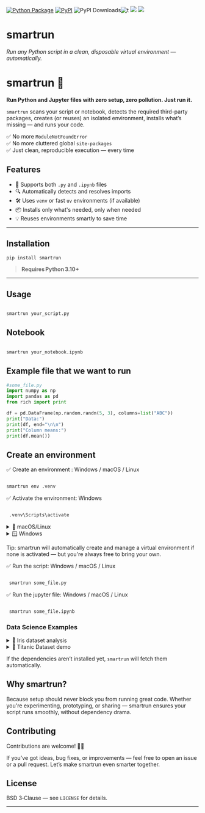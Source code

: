 [![Python Package](https://github.com/SermetPekin/smartrun/actions/workflows/python-package.yml/badge.svg?2)](https://github.com/SermetPekin/smartrun/actions/workflows/python-package.yml)
[![PyPI](https://img.shields.io/pypi/v/smartrun)](https://img.shields.io/pypi/v/smartrun) ![PyPI Downloads](https://static.pepy.tech/badge/smartrun?2)![t](https://img.shields.io/badge/status-maintained-yellow.svg) [![](https://img.shields.io/github/license/SermetPekin/smartrun.svg)](https://github.com/SermetPekin/smartrun/blob/master/LICENSE.md) [![](https://img.shields.io/badge/python-3.10+-blue.svg)](https://www.python.org/downloads/) 


# smartrun
*Run any Python script in a clean, disposable virtual environment — automatically.*


# smartrun 🚀

**Run Python and Jupyter files with zero setup, zero pollution. Just run it.**

`smartrun` scans your script or notebook, detects the required third-party packages, creates (or reuses) an isolated environment, installs what’s missing — and runs your code.

✅ No more `ModuleNotFoundError`  
✅ No more cluttered global `site-packages`  
✅ Just clean, reproducible execution — every time

## Features

- 🧪 Supports both `.py` and `.ipynb` files
- 🔍 Automatically detects and resolves imports
- 🛠️ Uses `venv` or fast `uv` environments (if available)
- 📦 Installs only what's needed, only when needed
- 💡 Reuses environments smartly to save time

---
## Installation
```bash
pip install smartrun
```
> **Requires Python 3.10+**
---

## Usage

```bash

smartrun your_script.py

```

## Notebook

```bash

smartrun your_notebook.ipynb

```

## Example file that we want to run

```python
#some_file.py
import numpy as np
import pandas as pd
from rich import print 

df = pd.DataFrame(np.random.randn(5, 3), columns=list("ABC"))
print("Data:")
print(df, end="\n\n")
print("Column means:")
print(df.mean())

```

## Create an environment 
✅ Create an environment : Windows / macOS / Linux
```bash

smartrun env .venv

```
✅ Activate the environment:
Windows

```bash

 .venv\Scripts\activate

```
<details>
 <summary>🐧 macOS/Linux</summary> 
✅ Activate the environment: macOS/Linux

```bash

 source .venv/bin/activate

```

</details> 

<details>
  <summary>🪟 Windows</summary>
  ✅ Activate the environment:
Windows

```bash

.venv\Scripts\activate

```

</details> 

Tip: smartrun will automatically create and manage a virtual environment if none is activated — but you're always free to bring your own.

✅ Run the script: Windows / macOS / Linux
```bash

 smartrun some_file.py

```



✅ Run the jupyter file: Windows / macOS / Linux
```bash

 smartrun some_file.ipynb

```


### Data Science Examples

<details><summary>🌸 Iris dataset analysis</summary>

```bash

smartrun iris_analysis.py

```

```python 
# iris_analysis.py
import seaborn as sns
import pandas as pd
import matplotlib.pyplot as plt

# Load data
df = sns.load_dataset('iris')

# Show first few rows and summary
print(df.head(), end="\n\n")
print(df.describe(), end="\n\n")

# Plot pairwise relationships
sns.pairplot(df, hue='species')
plt.savefig('iris_pairplot.png')

```

</details> 

<details><summary>🐼 Titanic Dataset demo</summary>

```python

# titanic.py
import pandas as pd
import seaborn as sns
import matplotlib.pyplot as plt

# Load dataset from GitHub
url = 'https://raw.githubusercontent.com/datasciencedojo/datasets/master/titanic.csv'
df = pd.read_csv(url)

# Basic stats
print(df[['Survived', 'Pclass', 'Sex']].groupby(['Pclass', 'Sex']).mean())

# Plot survival by class
sns.countplot(data=df, x='Pclass', hue='Survived')
plt.title('Survival Count by Passenger Class')
plt.savefig('titanic_survival_by_class.png')
print("Saved plot → titanic_survival_by_class.png")


```

```bash

smartrun titanic_analysis.py

```
</details> 


If the dependencies aren’t installed yet, `smartrun` will fetch them automatically.

## Why smartrun?

Because setup should never block you from running great code.
Whether you're experimenting, prototyping, or sharing — smartrun ensures your script runs smoothly, without dependency drama.


## Contributing


Contributions are welcome! 🧑‍💻

If you’ve got ideas, bug fixes, or improvements — feel free to open an issue or a pull request. Let’s make smartrun even smarter together.


## License

BSD 3‑Clause — see `LICENSE` for details.  

---


